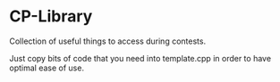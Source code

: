 # CP-Library
Collection of useful things to access during contests.

Just copy bits of code that you need into template.cpp in order to
have optimal ease of use.
